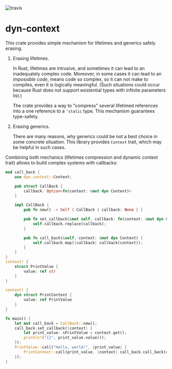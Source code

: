 ![travis](https://travis-ci.org/A1-Triard/dyn-context.svg?branch=master)

# dyn-context

This crate provides simple mechanism for lifetimes and generics safely erasing.

1. Erasing lifetimes.

   In Rust, lifetimes are intrusive, and sometimes it can lead to
   an inadequately complex code. Moreover, in some cases it can lead to an _impossible code_,
   means code so complex, so it can not make to compiles, even it is logically meaningful.
   (Such situations could occur because Rust does not support existential types
   with infinite parameters list.)

   The crate provides a way to "compress" several lifetimed references into a one reference
   to a `'static` type. This mechanism guarantees type-safety.

2. Erasing generics.

   There are many reasons, why generics could be not a best choice in some concrete situation.
   This library provides `Context` trait, which may be helpful in such cases.

Combining both mechanics (lifetimes compression and dynamic context trait)
allows to build complex systems with callbacks:
```rust
mod call_back {
    use dyn_context::Context;

    pub struct CallBack {
        callback: Option<fn(context: &mut dyn Context)>
    }

    impl CallBack {
        pub fn new() -> Self { CallBack { callback: None } }

        pub fn set_callback(&mut self, callback: fn(context: &mut dyn Context)) {
            self.callback.replace(callback);
        }

        pub fn call_back(&self, context: &mut dyn Context) {
            self.callback.map(|callback| callback(context));
        }
    }
}
context! {
    struct PrintValue {
        value: ref str
    }
}

context! {
    dyn struct PrintContext {
        value: ref PrintValue
    }
}

fn main() {
    let mut call_back = CallBack::new();
    call_back.set_callback(|context| {
        let print_value: &PrintValue = context.get();
        println!("{}", print_value.value());
    });
    PrintValue::call("Hello, world!", |print_value| {
        PrintContext::call(print_value, |context| call_back.call_back(context));
    });
}
```
